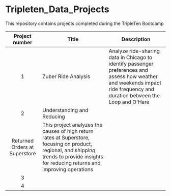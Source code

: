 # Tripleten_Data_Projects
This repository contains projects completed during the TripleTen Bootcamp

| Project number | Title | Description |
| :-----------: | ----------- |----------- |
| 1 | Zuber Ride Analysis | Analyze ride-sharing data in Chicago to identify passenger preferences and assess how weather and weekends impact ride frequency and duration between the Loop and O'Hare|
| 2 |Understanding and Reducing 
    Returned Orders at Superstore | This project analyzes the causes of high return rates at Superstore, focusing on product, regional, and shipping trends to provide insights for reducing returns and improving operations |
| 3 | | |
| 4 | | |
